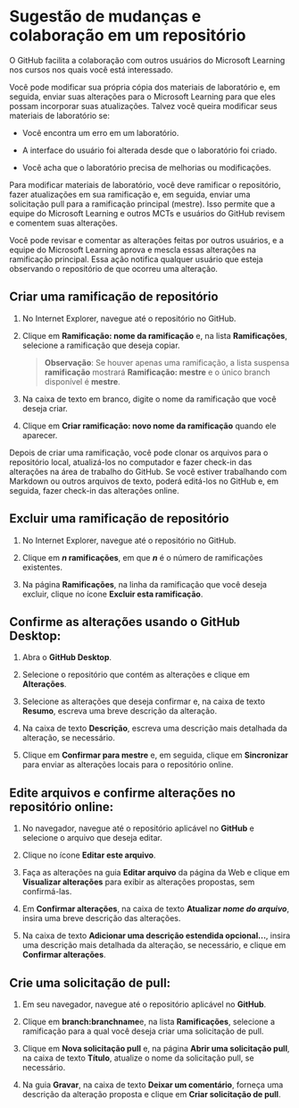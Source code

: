 # Sugestão de mudanças e colaboração em um repositório

O GitHub facilita a colaboração com outros usuários do Microsoft Learning nos cursos nos quais você está interessado. 

Você pode modificar sua própria cópia dos materiais de laboratório e, em seguida, enviar suas alterações para o Microsoft Learning para que eles possam incorporar suas atualizações. Talvez você queira modificar seus materiais de laboratório se:

- Você encontra um erro em um laboratório. 

- A interface do usuário foi alterada desde que o laboratório foi criado. 

- Você acha que o laboratório precisa de melhorias ou modificações.

Para modificar materiais de laboratório, você deve ramificar o repositório, fazer atualizações em sua ramificação e, em seguida, enviar uma solicitação pull para a ramificação principal (mestre). Isso permite que a equipe do Microsoft Learning e outros MCTs e usuários do GitHub revisem e comentem suas alterações. 

Você pode revisar e comentar as alterações feitas por outros usuários, e a equipe do Microsoft Learning aprova e mescla essas alterações na ramificação principal. Essa ação notifica qualquer usuário que esteja observando o repositório de que ocorreu uma alteração.

## Criar uma ramificação de repositório

1.  No Internet Explorer, navegue até o repositório no GitHub.

1.  Clique em **Ramificação: nome da ramificação** e, na lista **Ramificações**, selecione a ramificação que deseja copiar.

    > **Observação**: Se houver apenas uma ramificação, a lista suspensa **ramificação** mostrará **Ramificação: mestre** e o único branch disponível é **mestre**.

3.  Na caixa de texto em branco, digite o nome da ramificação que você deseja criar.

4.  Clique em **Criar ramificação: novo nome da ramificação** quando ele aparecer.

Depois de criar uma ramificação, você pode clonar os arquivos para o repositório local, atualizá-los no computador e fazer check-in das alterações na área de trabalho do GitHub. Se você estiver trabalhando com Markdown ou outros arquivos de texto, poderá editá-los no GitHub e, em seguida, fazer check-in das alterações online.

## Excluir uma ramificação de repositório

1.  No Internet Explorer, navegue até o repositório no GitHub.

2.  Clique em ***n* ramificações**, em que ***n*** é o número de ramificações existentes.

3.  Na página **Ramificações**, na linha da ramificação que você deseja excluir, clique no ícone **Excluir esta ramificação**.

## Confirme as alterações usando o GitHub Desktop:

1.  Abra o **GitHub Desktop**.

2.  Selecione o repositório que contém as alterações e clique em **Alterações**.

3.  Selecione as alterações que deseja confirmar e, na caixa de texto **Resumo**, escreva uma breve descrição da alteração.

4.  Na caixa de texto **Descrição**, escreva uma descrição mais detalhada da alteração, se necessário.

5.  Clique em **Confirmar para mestre** e, em seguida, clique em **Sincronizar** para enviar as alterações locais para o repositório online.

## Edite arquivos e confirme alterações no repositório online:

1.  No navegador, navegue até o repositório aplicável no **GitHub** e selecione o arquivo que deseja editar.

2.  Clique no ícone **Editar este arquivo**.

3.  Faça as alterações na guia **Editar arquivo** da página da Web e clique em **Visualizar alterações** para exibir as alterações propostas, sem confirmá-las.

4.  Em **Confirmar alterações**, na caixa de texto **Atualizar *nome do arquivo***, insira uma breve descrição das alterações.

5.  Na caixa de texto **Adicionar uma descrição estendida opcional...**, insira uma descrição mais detalhada da alteração, se necessário, e clique em **Confirmar alterações**.

## Crie uma solicitação de pull:

1.  Em seu navegador, navegue até o repositório aplicável no **GitHub**.

2.  Clique em **branch:branchname**e, na lista **Ramificações**, selecione a ramificação para a qual você deseja criar uma solicitação de pull.

3.  Clique em **Nova solicitação pull** e, na página **Abrir uma solicitação pull**, na caixa de texto **Título**, atualize o nome da solicitação pull, se necessário.

4.  Na guia **Gravar**, na caixa de texto **Deixar um comentário**, forneça uma descrição da alteração proposta e clique em **Criar solicitação de pull**.

